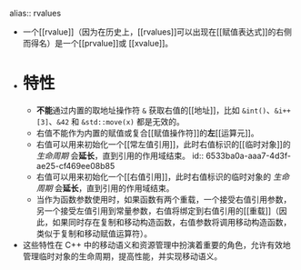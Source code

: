 alias:: rvalues

- 一个[[rvalue]]（因为在历史上，[[rvalues]]可以出现在[[赋值表达式]]的右侧而得名）是一个[[prvalue]]或 [[xvalue]]。
- # 特性
	- **不能**通过内置的取地址操作符 `&` 获取右值的[[地址]]，比如 `&int()`、`&i++[3]`、`&42` 和 `&std::move(x)` 都是无效的。
	- 右值不能作为内置的赋值或复合[[赋值操作符]]的**左**[[运算元]]。
	- 右值可以用来初始化一个[[常左值引用]]，此时右值标识的[[临时对象]]的 *生命周期* 会**延长**，直到引用的作用域结束。
	  id:: 6533ba0a-aaa7-4d3f-ae25-cf469ee08b85
	- 右值可以用来初始化一个[[右值引用]]，此时右值标识的临时对象的 *生命周期* 会**延长**，直到引用的作用域结束。
	- 当作为函数参数使用时，如果函数有两个重载，一个接受右值引用参数，另一个接受左值引用到常量参数，右值将绑定到右值引用的[[重载]]（因此，如果同时存在复制和移动构造函数，右值参数将调用移动构造函数，类似于复制和移动赋值运算符）。
- 这些特性在 C++ 中的移动语义和资源管理中扮演着重要的角色，允许有效地管理临时对象的生命周期，提高性能，并实现移动语义。